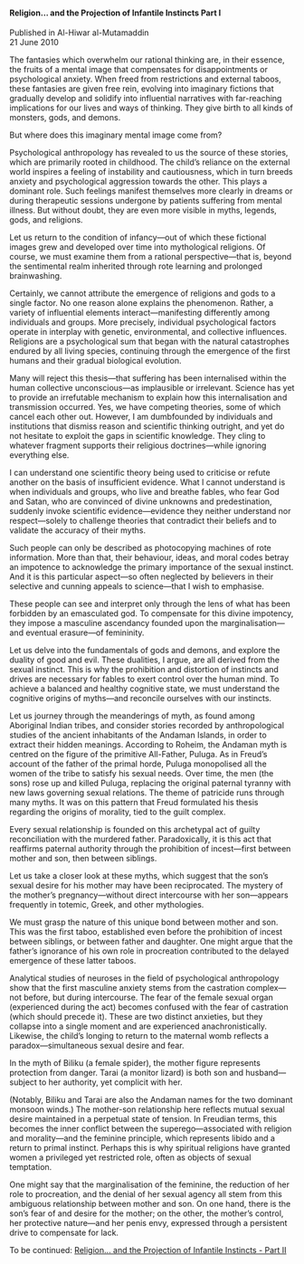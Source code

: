 <h4>Religion… and the Projection of Infantile Instincts Part I</h4>


Published in Al-Hiwar al-Mutamaddin
<br>
21 June 2010


The fantasies which overwhelm our rational thinking are, in their essence, the fruits of a mental image that compensates for disappointments or psychological anxiety. When freed from restrictions and external taboos, these fantasies are given free rein, evolving into imaginary fictions that gradually develop and solidify into influential narratives with far-reaching implications for our lives and ways of thinking. They give birth to all kinds of monsters, gods, and demons.

But where does this imaginary mental image come from?

Psychological anthropology has revealed to us the source of these stories, which are primarily rooted in childhood. The child’s reliance on the external world inspires a feeling of instability and cautiousness, which in turn breeds anxiety and psychological aggression towards the other. This plays a dominant role. Such feelings manifest themselves more clearly in dreams or during therapeutic sessions undergone by patients suffering from mental illness. But without doubt, they are even more visible in myths, legends, gods, and religions.

Let us return to the condition of infancy—out of which these fictional images grew and developed over time into mythological religions. Of course, we must examine them from a rational perspective—that is, beyond the sentimental realm inherited through rote learning and prolonged brainwashing.

Certainly, we cannot attribute the emergence of religions and gods to a single factor. No one reason alone explains the phenomenon. Rather, a variety of influential elements interact—manifesting differently among individuals and groups. More precisely, individual psychological factors operate in interplay with genetic, environmental, and collective influences. Religions are a psychological sum that began with the natural catastrophes endured by all living species, continuing through the emergence of the first humans and their gradual biological evolution.

Many will reject this thesis—that suffering has been internalised within the human collective unconscious—as implausible or irrelevant. Science has yet to provide an irrefutable mechanism to explain how this internalisation and transmission occurred. Yes, we have competing theories, some of which cancel each other out. However, I am dumbfounded by individuals and institutions that dismiss reason and scientific thinking outright, and yet do not hesitate to exploit the gaps in scientific knowledge. They cling to whatever fragment supports their religious doctrines—while ignoring everything else.

I can understand one scientific theory being used to criticise or refute another on the basis of insufficient evidence. What I cannot understand is when individuals and groups, who live and breathe fables, who fear God and Satan, who are convinced of divine unknowns and predestination, suddenly invoke scientific evidence—evidence they neither understand nor respect—solely to challenge theories that contradict their beliefs and to validate the accuracy of their myths.

Such people can only be described as photocopying machines of rote information. More than that, their behaviour, ideas, and moral codes betray an impotence to acknowledge the primary importance of the sexual instinct. And it is this particular aspect—so often neglected by believers in their selective and cunning appeals to science—that I wish to emphasise.

These people can see and interpret only through the lens of what has been forbidden by an emasculated god. To compensate for this divine impotency, they impose a masculine ascendancy founded upon the marginalisation—and eventual erasure—of femininity.

Let us delve into the fundamentals of gods and demons, and explore the duality of good and evil. These dualities, I argue, are all derived from the sexual instinct. This is why the prohibition and distortion of instincts and drives are necessary for fables to exert control over the human mind. To achieve a balanced and healthy cognitive state, we must understand the cognitive origins of myths—and reconcile ourselves with our instincts.

Let us journey through the meanderings of myth, as found among Aboriginal Indian tribes, and consider stories recorded by anthropological studies of the ancient inhabitants of the Andaman Islands, in order to extract their hidden meanings. According to Roheim, the Andaman myth is centred on the figure of the primitive All-Father, Puluga. As in Freud’s account of the father of the primal horde, Puluga monopolised all the women of the tribe to satisfy his sexual needs. Over time, the men (the sons) rose up and killed Puluga, replacing the original paternal tyranny with new laws governing sexual relations. The theme of patricide runs through many myths. It was on this pattern that Freud formulated his thesis regarding the origins of morality, tied to the guilt complex.

Every sexual relationship is founded on this archetypal act of guilty reconciliation with the murdered father. Paradoxically, it is this act that reaffirms paternal authority through the prohibition of incest—first between mother and son, then between siblings.

Let us take a closer look at these myths, which suggest that the son’s sexual desire for his mother may have been reciprocated. The mystery of the mother’s pregnancy—without direct intercourse with her son—appears frequently in totemic, Greek, and other mythologies.

We must grasp the nature of this unique bond between mother and son. This was the first taboo, established even before the prohibition of incest between siblings, or between father and daughter. One might argue that the father’s ignorance of his own role in procreation contributed to the delayed emergence of these latter taboos.

Analytical studies of neuroses in the field of psychological anthropology show that the first masculine anxiety stems from the castration complex—not before, but during intercourse. The fear of the female sexual organ (experienced during the act) becomes confused with the fear of castration (which should precede it). These are two distinct anxieties, but they collapse into a single moment and are experienced anachronistically. Likewise, the child’s longing to return to the maternal womb reflects a paradox—simultaneous sexual desire and fear.

In the myth of Biliku (a female spider), the mother figure represents protection from danger. Tarai (a monitor lizard) is both son and husband—subject to her authority, yet complicit with her. 

(Notably, Biliku and Tarai are also the Andaman names for the two dominant monsoon winds.) The mother-son relationship here reflects mutual sexual desire maintained in a perpetual state of tension. In Freudian terms, this becomes the inner conflict between the superego—associated with religion and morality—and the feminine principle, which represents libido and a return to primal instinct. Perhaps this is why spiritual religions have granted women a privileged yet restricted role, often as objects of sexual temptation.

One might say that the marginalisation of the feminine, the reduction of her role to procreation, and the denial of her sexual agency all stem from this ambiguous relationship between mother and son. On one hand, there is the son’s fear of and desire for the mother; on the other, the mother’s control, her protective nature—and her penis envy, expressed through a persistent drive to compensate for lack.

To be continued: [Religion… and the Projection of Infantile Instincts - Part II](article29.md)
